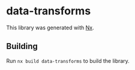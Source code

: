 # data-transforms

This library was generated with [Nx](https://nx.dev).

## Building

Run `nx build data-transforms` to build the library.
